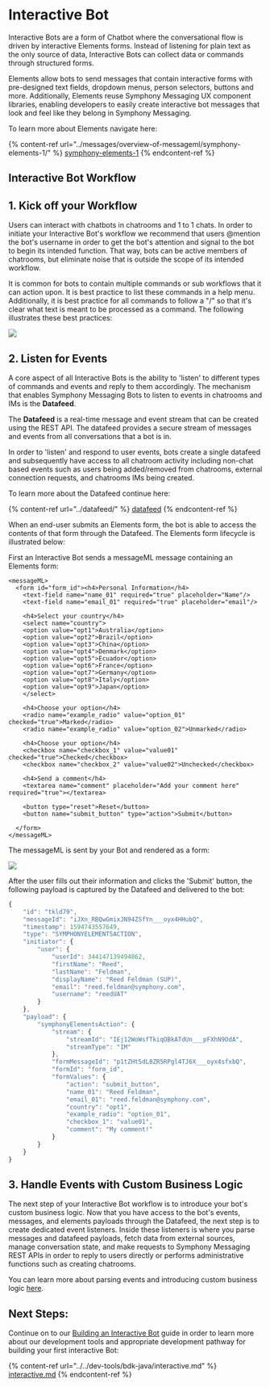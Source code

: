 # Interactive Bot

Interactive Bots are a form of Chatbot where the conversational flow is driven by interactive Elements forms. Instead of listening for plain text as the only source of data, Interactive Bots can collect data or commands through structured forms.

Elements allow bots to send messages that contain interactive forms with pre-designed text fields, dropdown menus, person selectors, buttons and more. Additionally, Elements reuse Symphony Messaging UX component libraries, enabling developers to easily create interactive bot messages that look and feel like they belong in Symphony Messaging.

To learn more about Elements navigate here:

{% content-ref url="../messages/overview-of-messageml/symphony-elements-1/" %}
[symphony-elements-1](../messages/overview-of-messageml/symphony-elements-1/)
{% endcontent-ref %}

## Interactive Bot Workflow

## 1.  Kick off your Workflow

Users can interact with chatbots in chatrooms and 1 to 1 chats. In order to initiate your Interactive Bot's workflow we recommend that users @mention the bot's username in order to get the bot's attention and signal to the bot to begin its intended function. That way, bots can be active members of chatrooms, but eliminate noise that is outside the scope of its intended workflow.

It is common for bots to contain multiple commands or sub workflows that it can action upon. It is best practice to list these commands in a help menu. Additionally, it is best practice for all commands to follow a "/" so that it's clear what text is meant to be processed as a command. The following illustrates these best practices:

![](<../../.gitbook/assets/Screen Shot 2020-07-09 at 2.31.12 PM.png>)

## 2. Listen for Events

A core aspect of all Interactive Bots is the ability to 'listen' to different types of commands and events and reply to them accordingly. The mechanism that enables Symphony Messaging Bots to listen to events in chatrooms and IMs is the **Datafeed**.

The **Datafeed** is a real-time message and event stream that can be created using the REST API. The datafeed provides a secure stream of messages and events from all conversations that a bot is in.

In order to 'listen' and respond to user events, bots create a single datafeed and subsequently have access to all chatroom activity including non-chat based events such as users being added/removed from chatrooms, external connection requests, and chatrooms IMs being created.

To learn more about the Datafeed continue here:

{% content-ref url="../datafeed/" %}
[datafeed](../datafeed/)
{% endcontent-ref %}

When an end-user submits an Elements form, the bot is able to access the contents of that form through the Datafeed. The Elements form lifecycle is illustrated below:

First an Interactive Bot sends a messageML message containing an Elements form:

```markup
<messageML>
  <form id="form_id"><h4>Personal Information</h4>
    <text-field name="name_01" required="true" placeholder="Name"/>
    <text-field name="email_01" required="true" placeholder="email"/>

    <h4>Select your country</h4>
    <select name="country">
    <option value="opt1">Australia</option>
    <option value="opt2">Brazil</option>
    <option value="opt3">China</option>
    <option value="opt4">Denmark</option>
    <option value="opt5">Ecuador</option>
    <option value="opt6">France</option>
    <option value="opt7">Germany</option>
    <option value="opt8">Italy</option>
    <option value="opt9">Japan</option>
    </select>

    <h4>Choose your option</h4>            
    <radio name="example_radio" value="option_01" checked="true">Marked</radio>
    <radio name="example_radio" value="option_02">Unmarked</radio>

    <h4>Choose your option</h4>
    <checkbox name="checkbox_1" value="value01" checked="true">Checked</checkbox>
    <checkbox name="checkbox_2" value="value02">Unchecked</checkbox>

    <h4>Send a comment</h4>
    <textarea name="comment" placeholder="Add your comment here" required="true"></textarea>

    <button type="reset">Reset</button>
    <button name="submit_button" type="action">Submit</button>

  </form>
</messageML>
```

The messageML is sent by your Bot and rendered as a form:[  \
](https://app.gitbook.com/@symphony-1/s/symphony-developers-documentation/building-bots-on-symphony/datafeed)

![](<../../.gitbook/assets/Screen Shot 2020-07-14 at 12.18.49 PM.png>)

After the user fills out their information and clicks the 'Submit' button, the following payload is captured by the Datafeed and delivered to the bot:

```javascript
{
    "id": "tkld79",
    "messageId": "iJXn_RBQwGmixJN94ZSfYn___oyx4HHubQ",
    "timestamp": 1594743557649,
    "type": "SYMPHONYELEMENTSACTION",
    "initiator": {
        "user": {
            "userId": 344147139494862,
            "firstName": "Reed",
            "lastName": "Feldman",
            "displayName": "Reed Feldman (SUP)",
            "email": "reed.feldman@symphony.com",
            "username": "reedUAT"
        }
    },
    "payload": {
        "symphonyElementsAction": {
            "stream": {
                "streamId": "IEj12WoWsfTkiqOBkATdUn___pFXhN9OdA",
                "streamType": "IM"
            },
            "formMessageId": "p1tZHt5dL8ZR5RPgl4TJ6X___oyx4sfxbQ",
            "formId": "form_id",
            "formValues": {
                "action": "submit_button",
                "name_01": "Reed Feldman",
                "email_01": "reed.feldman@symphony.com",
                "country": "opt1",
                "example_radio": "option_01",
                "checkbox_1": "value01",
                "comment": "My comment!"
            }
        }
    }
}
```

## 3.  Handle Events with Custom Business Logic

The next step of your Interactive Bot workflow is to introduce your bot's custom business logic. Now that you have access to the bot's events, messages, and elements payloads through the Datafeed, the next step is to create dedicated event listeners. Inside these listeners is where you parse messages and datafeed payloads, fetch data from external sources, manage conversation state, and make requests to Symphony Messaging REST APIs in order to reply to users directly or performs administrative functions such as creating chatrooms.

You can learn more about parsing events and introducing custom business logic [here](../datafeed/#handling-events).

## Next Steps:

Continue on to our [Building an Interactive Bot](../../dev-tools/bdk-java/interactive.md) guide in order to learn more about our development tools and appropriate development pathway for building your first interactive Bot:

{% content-ref url="../../dev-tools/bdk-java/interactive.md" %}
[interactive.md](../../dev-tools/bdk-java/interactive.md)
{% endcontent-ref %}
